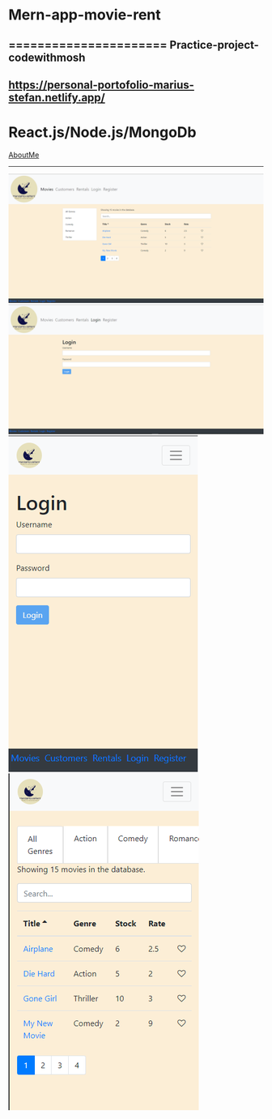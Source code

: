 # Mern-app-movie-rent
======================
Practice-project-codewithmosh
-------------------------------
https://personal-portofolio-marius-stefan.netlify.app/
----------------------------------------
React.js/Node.js/MongoDb
==============================
[AboutMe](https://github.com/rex28/About-Me)

---------------------------------------------------

![Screenshot](mern-app.png)
![Screenshot](mern-app2.png)
![Screenshot](mern-app-mobile1.png)
![Screenshot](mern-app-mobile2.png)
